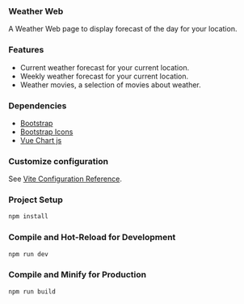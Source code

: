 ### Weather Web

A Weather Web page to display forecast of the day for your location.

### Features
- Current weather forecast for your current location.
- Weekly weather forecast for your current location.
- Weather movies, a selection of movies about weather.

### Dependencies
- [Bootstrap](https://getbootstrap.com/docs/5.3/getting-started/introduction/)
- [Bootstrap Icons](https://icons.getbootstrap.com/)
- [Vue Chart js](https://vue-chartjs.org/)

### Customize configuration

See [Vite Configuration Reference](https://vitejs.dev/config/).

### Project Setup

```sh
npm install
```

### Compile and Hot-Reload for Development

```sh
npm run dev
```

### Compile and Minify for Production

```sh
npm run build
```
